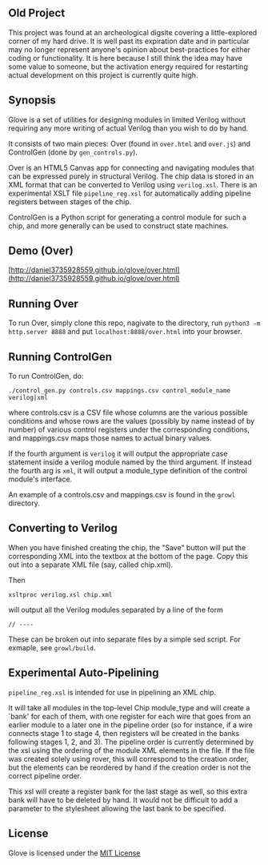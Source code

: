 ## Old Project

This project was found at an archeological digsite covering a
little-explored corner of my hard drive.  It is well past its
expiration date and in particular may no longer represent anyone's
opinion about best-practices for either coding or functionality.  It
is here because I still think the idea may have some value to someone,
but the activation energy required for restarting actual development
on this project is currently quite high.

## Synopsis

Glove is a set of utilities for designing modules in limited Verilog
without requiring any more writing of actual Verilog than you wish to
do by hand.

It consists of two main pieces: Over (found in `over.html` and
`over.js`) and ControlGen (done by `gen_controls.py`).

Over is an HTML5 Canvas app for connecting and navigating modules that
can be expressed purely in structural Verilog.  The chip data is
stored in an XML format that can be converted to Verilog using
`verilog.xsl`.  There is an experimental XSLT file `pipeline_reg.xsl`
for automatically adding pipeline registers between stages of the
chip.

ControlGen is a Python script for generating a control module for such
a chip, and more generally can be used to construct state machines.

## Demo (Over)

[http://daniel3735928559.github.io/glove/over.html](http://daniel3735928559.github.io/glove/over.html)

## Running Over

To run Over, simply clone this repo, nagivate to the directory, run
`python3 -m http.server 8888` and put `localhost:8888/over.html` into
your browser.

## Running ControlGen

To run ControlGen, do:

```
./control_gen.py controls.csv mappings.csv control_module_name verilog|xml
```

where controls.csv is a CSV file whose columns are the various
possible conditions and whose rows are the values (possibly by name
instead of by number) of various control registers under the
corresponding conditions, and mappings.csv maps those names to actual
binary values.

If the fourth argument is `verilog` it will output the appropriate
case statement inside a verilog module named by the third argument.
If instead the fourth arg is `xml`, it will output a module_type
definition of the control module's interface.

An example of a controls.csv and mappings.csv is found in the `growl`
directory.

## Converting to Verilog

When you have finished creating the chip, the "Save" button will put
the corresponding XML into the textbox at the bottom of the page.
Copy this out into a separate XML file (say, called chip.xml).

Then

```
xsltproc verilog.xsl chip.xml
```

will output all the Verilog modules separated by a line of the form

```
// ----
```

These can be broken out into separate files by a simple sed script.
For exmaple, see `growl/build`.

## Experimental Auto-Pipelining

`pipeline_reg.xsl` is intended for use in pipelining an XML chip.

It will take all modules in the top-level Chip module_type and will
create a `bank' for each of them, with one register for each wire that
goes from an earlier module to a later one in the pipeline order (so
for instance, if a wire connects stage 1 to stage 4, then registers
wll be created in the banks following stages 1, 2, and 3).  The
pipeline order is currently determined by the xsl using the ordering
of the module XML elements in the file.  If the file was created
solely using rover, this will correspond to the creation order, but
the elements can be reordered by hand if the creation order is not the
correct pipeline order.

This xsl will create a register bank for the last stage as well, so
this extra bank will have to be deleted by hand.  It would not be
difficult to add a parameter to the stylesheet allowing the last bank
to be specified.  

## License

Glove is licensed under the [MIT License](http://opensource.org/licenses/MIT)
